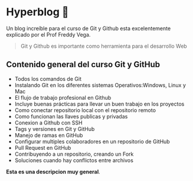 
# Hyperblog 💚
Un blog increíble para el curso de Git y Github esta excelentemente explicado por el Prof Freddy Vega.
> Git y Github es importante como herramienta  para el desarrollo Web

## Contenido general del curso Git y GitHub
* Todos los comandos de Git
* Instalando Git en los diferentes sistemas Operativos:Windows, Linux y Mac
* El flujo de trabajo profesional en Github
* Incluye buenas prácticas para llevar un buen trabajo en los proyectos
* Como conectar repositorio local con el repositorio remoto
* Como funcionan las llaves publicas y privadas
* Conexion a Github con SSH
* Tags y versiones en Git y GitHub
* Manejo de ramas en GitHub
* Configurar multiples colaboradores en un repositorio de GitHub
* Pull Request en GitHub
* Contribuyendo a un repositorio, creando un Fork
* Soluciones cuando hay conflictos entre archivos

 **Esta es una descripcion muy general**.  